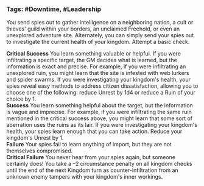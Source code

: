 ### Tags: #Downtime, #Leadership

You send spies out to gather intelligence on a neighboring nation, a cult or thieves' guild within your borders, an unclaimed Freehold, or even an unexplored adventure site. Alternately, you can simply send your spies out to investigate the current health of your kingdom. Attempt a basic check.  
  
**Critical Success** You learn something valuable or helpful. If you were infiltrating a specific target, the GM decides what is learned, but the information is exact and precise. For example, if you were infiltrating an unexplored ruin, you might learn that the site is infested with web lurkers and spider swarms. If you were investigating your kingdom's health, your spies reveal easy methods to address citizen dissatisfaction, allowing you to choose one of the following: reduce Unrest by 1d4 or reduce a Ruin of your choice by 1.  
**Success** You learn something helpful about the target, but the information is vague and imprecise. For example, if you were infiltrating the same ruin mentioned in the critical success above, you might learn that some sort of aberration uses the ruins as its lair. If you were investigating your kingdom's health, your spies learn enough that you can take action. Reduce your kingdom's Unrest by 1.  
**Failure** Your spies fail to learn anything of import, but they are not themselves compromised.  
**Critical Failure** You never hear from your spies again, but someone certainly does! You take a –2 circumstance penalty on all kingdom checks until the end of the next Kingdom turn as counter-infiltration from an unknown enemy tampers with your kingdom's inner workings.

